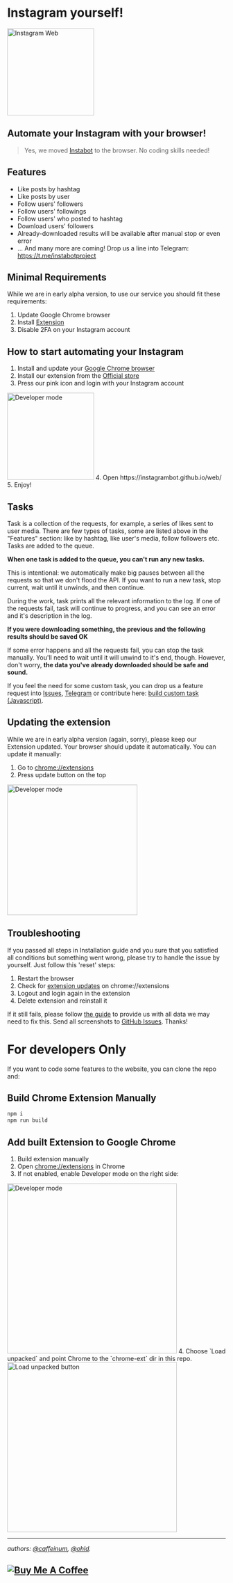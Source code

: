 # Instagram yourself!

<img width="200" alt="Instagram Web" src="https://user-images.githubusercontent.com/1909384/52903490-47be0d00-322f-11e9-954c-9035f4d9ac7f.png">

## Automate your Instagram with your browser!

> Yes, we moved [Instabot](https://github.com/instagrambot/instabot) to the browser. No coding skills needed! 

## Features

- Like posts by hashtag
- Like posts by user
- Follow users' followers
- Follow users' followings
- Follow users' who posted to hashtag
- Download users' followers
- Already-downloaded results will be available after manual stop or even error
- ... And many more are coming! Drop us a line into Telegram: https://t.me/instabotproject

## Minimal Requirements

While we are in early alpha version, to use our service you should fit these requirements:

1. Update Google Chrome browser
2. Install [Extension](https://chrome.google.com/webstore/detail/instagram-yourself/njonkbhnmmjgancfbncekpgkmidhbbpo)
3. Disable 2FA on your Instagram account

## How to start automating your Instagram

1. Install and update your [Google Chrome browser](https://chrome.google.com)
2. Install our extension from the [Official store](https://chrome.google.com/webstore/detail/instagram-yourself/njonkbhnmmjgancfbncekpgkmidhbbpo)
3. Press our pink icon and login with your Instagram account
<img width="200" alt="Developer mode" src="https://user-images.githubusercontent.com/1909384/53411632-0ae4d980-39d8-11e9-8a2a-c313faa7495b.png">
4. Open https://instagrambot.github.io/web/
5. Enjoy!


## Tasks

Task is a collection of the requests, for example, a series of likes sent to user media. There are few types of tasks, some are listed above in the "Features" section: like by hashtag, like user's media, follow followers etc. Tasks are added to the queue.

  **When one task is added to the queue, you can't run any new tasks.**

This is intentional: we automatically make big pauses between all the requests so that we don't flood the API. If you want to run a new task, stop current, wait until it unwinds, and then continue.

During the work, task prints all the relevant information to the log. If one of the requests fail, task will continue to progress, and you can see an error and it's description in the log.

**If you were downloading something, the previous and the following results should be saved OK**

If some error happens and all the requests fail, you can stop the task manually. You'll need to wait until it will unwind to it's end, though. However, don't worry, **the data you've already downloaded should be safe and sound.**

If you feel the need for some custom task, you can drop us a feature request into [Issues](https://github.com/instagrambot/web/issues/new), [Telegram](https://t.me/instabotproject) or contribute here: [build custom task (Javascript)](https://github.com/instagrambot/web/blob/master/client/src/scripts.js).

## Updating the extension

While we are in early alpha version (again, sorry), please keep our Extension updated. Your browser should update it automatically. You can update it manually:

1. Go to [chrome://extensions](chrome://extensions)
2. Press update button on the top
<img width="300" alt="Developer mode" src="https://user-images.githubusercontent.com/1909384/53411050-9198b700-39d6-11e9-8300-088791dcf6dc.png">

## Troubleshooting

If you passed all steps in Installation guide and you sure that you satisfied all conditions but something went wrong, please try to handle the issue by yourself. Just follow this 'reset' steps:

1. Restart the browser
2. Check for [extension updates](chrome://extensions) on chrome://extensions
3. Logout and login again in the extension
4. Delete extension and reinstall it

If it still fails, please follow [the guide](https://github.com/instagrambot/web/issues/1) to provide us with all data we may need to fix this. Send all screenshots to [GitHub Issues](https://github.com/instagrambot/web/issues/new). Thanks! 


# For developers Only
If you want to code some features to the website, you can clone the repo and: 

## Build Chrome Extension Manually

``` bash
npm i
npm run build
```

## Add built Extension to Google Chrome

1. Build extension manually
2. Open [chrome://extensions](chrome://extensions) in Chrome
3. If not enabled, enable Developer mode on the right side:
<img width="391" alt="Developer mode" src="https://user-images.githubusercontent.com/1909384/52903546-0ed26800-3230-11e9-8ae1-e0c2e5070191.png">
4. Choose `Load unpacked` and point Chrome to the `chrome-ext` dir in this repo.
<img width="391" alt="Load unpacked button" src="https://user-images.githubusercontent.com/1909384/52903494-53a9cf00-322f-11e9-9c29-29540586cecb.png">


----------
*authors: [@caffeinum](https://github.com/caffeinum), [@ohld](https://github.com/ohld).* 

<a href="https://www.buymeacoffee.com/okhlopkov" target="_blank"><img src="https://www.buymeacoffee.com/assets/img/custom_images/yellow_img.png" alt="Buy Me A Coffee" style="height: auto !important;width: auto !important;" ></a>
----------
